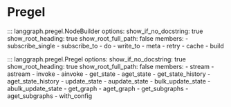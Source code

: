 # Pregel

::: langgraph.pregel.NodeBuilder
    options:
      show_if_no_docstring: true
      show_root_heading: true
      show_root_full_path: false
      members:
        - subscribe_single
        - subscribe_to
        - do
        - write_to
        - meta
        - retry
        - cache
        - build

::: langgraph.pregel.Pregel
    options:
      show_if_no_docstring: true
      show_root_heading: true
      show_root_full_path: false
      members:
        - stream
        - astream
        - invoke
        - ainvoke
        - get_state
        - aget_state
        - get_state_history
        - aget_state_history
        - update_state
        - aupdate_state
        - bulk_update_state
        - abulk_update_state
        - get_graph
        - aget_graph
        - get_subgraphs
        - aget_subgraphs
        - with_config